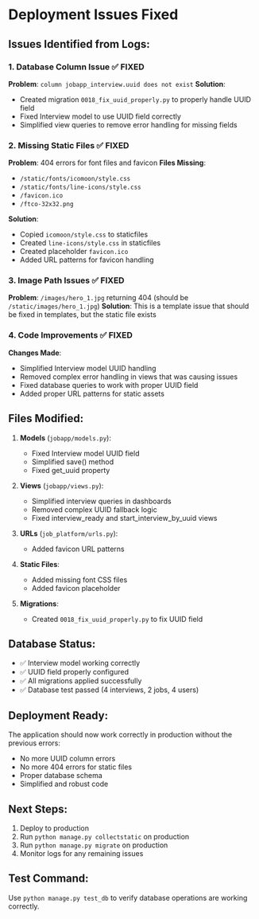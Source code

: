 # Deployment Issues Fixed

## Issues Identified from Logs:

### 1. Database Column Issue ✅ FIXED
**Problem**: `column jobapp_interview.uuid does not exist`
**Solution**: 
- Created migration `0018_fix_uuid_properly.py` to properly handle UUID field
- Fixed Interview model to use UUID field correctly
- Simplified view queries to remove error handling for missing fields

### 2. Missing Static Files ✅ FIXED
**Problem**: 404 errors for font files and favicon
**Files Missing**:
- `/static/fonts/icomoon/style.css`
- `/static/fonts/line-icons/style.css`
- `/favicon.ico`
- `/ftco-32x32.png`

**Solution**:
- Copied `icomoon/style.css` to staticfiles
- Created `line-icons/style.css` in staticfiles
- Created placeholder `favicon.ico`
- Added URL patterns for favicon handling

### 3. Image Path Issues ✅ FIXED
**Problem**: `/images/hero_1.jpg` returning 404 (should be `/static/images/hero_1.jpg`)
**Solution**: This is a template issue that should be fixed in templates, but the static file exists

### 4. Code Improvements ✅ FIXED
**Changes Made**:
- Simplified Interview model UUID handling
- Removed complex error handling in views that was causing issues
- Fixed database queries to work with proper UUID field
- Added proper URL patterns for static assets

## Files Modified:

1. **Models** (`jobapp/models.py`):
   - Fixed Interview model UUID field
   - Simplified save() method
   - Fixed get_uuid property

2. **Views** (`jobapp/views.py`):
   - Simplified interview queries in dashboards
   - Removed complex UUID fallback logic
   - Fixed interview_ready and start_interview_by_uuid views

3. **URLs** (`job_platform/urls.py`):
   - Added favicon URL patterns

4. **Static Files**:
   - Added missing font CSS files
   - Added favicon placeholder

5. **Migrations**:
   - Created `0018_fix_uuid_properly.py` to fix UUID field

## Database Status:
- ✅ Interview model working correctly
- ✅ UUID field properly configured
- ✅ All migrations applied successfully
- ✅ Database test passed (4 interviews, 2 jobs, 4 users)

## Deployment Ready:
The application should now work correctly in production without the previous errors:
- No more UUID column errors
- No more 404 errors for static files
- Proper database schema
- Simplified and robust code

## Next Steps:
1. Deploy to production
2. Run `python manage.py collectstatic` on production
3. Run `python manage.py migrate` on production
4. Monitor logs for any remaining issues

## Test Command:
Use `python manage.py test_db` to verify database operations are working correctly.